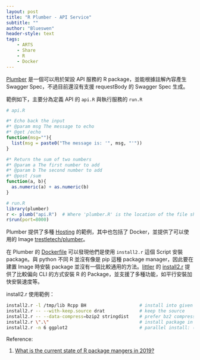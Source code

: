 ```yaml
---
layout: post
title: "R Plumber - API Service"
subtitle: ""
author: "Blueswen"
header-style: text
tags:
    - ARTS
    - Share
    - R
    - Docker
---
```


[Plumber](https://www.rplumber.io/) 是一個可以用於架設 API 服務的 R package，並能根據註解內容產生 Swagger Spec，不過目前還沒有支援 requestBody 的 Swagger Spec 生成。

範例如下，主要分為定義 API 的 ```api.R``` 與執行服務的 ```run.R```

```R
# api.R

#* Echo back the input
#* @param msg The message to echo
#* @get /echo
function(msg=""){
  list(msg = paste0("The message is: '", msg, "'"))
}

#* Return the sum of two numbers
#* @param a The first number to add
#* @param b The second number to add
#* @post /sum
function(a, b){
  as.numeric(a) + as.numeric(b)
}
```

```R
# run.R
library(plumber)
r <- plumb("api.R")  # Where 'plumber.R' is the location of the file shown above
r$run(port=8000)
```

Plumber 提供了多種 [Hosting](https://www.rplumber.io/docs/hosting.html) 的範例，其中也包括了 Docker，並提供了可以使用的 Image [trestletech/plumber](https://hub.docker.com/r/trestletech/plumber)。

在 Plumber 的 [Dockerfile](https://hub.docker.com/r/trestletech/plumber/dockerfile) 可以發現他們是使用 ```install2.r``` 這個 Script 安裝 package。與 python 不同 R 並沒有像是 pip 這種 package manager，因此要在建置 Image 時安裝 package 並沒有一個比較通用的方法。[littler](http://dirk.eddelbuettel.com/code/littler.html) 的 [install2.r](https://github.com/eddelbuettel/littler/blob/master/inst/examples/install2.r) 提供了比較偏向 CLI 的方式安裝 R 的 Package，並支援了多種功能，如平行安裝加快安裝速度等。

install2.r 使用範例：

```bash
install2.r -l /tmp/lib Rcpp BH                    # install into given library
install2.r -- --with-keep.source drat             # keep the source
install2.r -- --data-compress=bzip2 stringdist    # prefer bz2 compression
install2.r \".\"                                  # install package in current directory
install2.r -n 6 ggplot2                           # parallel install: (6 processes)
```

Reference:

1. [What is the current state of R package mangers in 2019?](https://community.rstudio.com/t/what-is-the-current-state-of-r-package-mangers-in-2019/25143/3)
